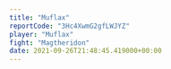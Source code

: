 ```yaml
---
title: "Muflax"
reportCode: "3Hc4XwmG2gfLWJYZ"
player: "Muflax"
fight: "Magtheridon"
date: 2021-09-26T21:48:45.419000+00:00
---
```

